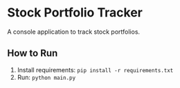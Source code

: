 # Stock Portfolio Tracker

A console application to track stock portfolios.

## How to Run
1. Install requirements: `pip install -r requirements.txt`
2. Run: `python main.py`